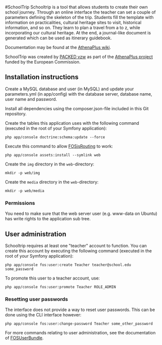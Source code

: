 #SchoolTrip
Schooltrip is a tool that allows students to create their own school journey. Through an online interface the teacher can set a couple of parameters defining the skeleton of the trip. Students fill the template with information on practicalities, cultural heritage sites to visit, historical information, and so on. They learn to plan a travel from a to z, while incorporating our cultural heritage. At the end, a journal-like document is generated which can be used as itinerary guidebook.

Documentation may be found at the [AthenaPlus wiki](http://wiki.athenaplus.eu/index.php/SchoolTrip).
 
SchoolTrip was created by [PACKED vzw](http://packed.be/) as part of the [AthenaPlus project](http://www.athenaplus.eu/) funded by the European Commission.

## Installation instructions

Create a MySQL database and user (in MySQL) and update your parameters.yml (in app/config) with the database server, database name, user name and password.

Install all dependencies using the composer.json-file included in this Git repository.

Create the tables this application uses with the following command (executed in the root of your Symfony application):
```
php app/console doctrine:schema:update --force
```

Execute this command to allow [FOSjsRouting](https://github.com/FriendsOfSymfony/FOSJsRoutingBundle/blob/master/Resources/doc/index.md) to work:
```
php app/console assets:install --symlink web
```

Create the ```img``` directory in the ```web```-directory:
```
mkdir -p web/img
```

Create the ```media``` directory in the ```web```-directory:
```
mkdir -p web/media
```

### Permissions
You need to make sure that the web server user (e.g. www-data on Ubuntu) has write rights to the application sub tree.

## User administration
Schooltrip requires at least one "teacher" account to function. You can create this account by executing the following command (executed in the root of your Symfony application):
```
php app/console fos:user:create Teacher teacher@school.edu some_password
```

To promote this user to a teacher account, use:
```
php app/console fos:user:promote Teacher ROLE_ADMIN
```

### Resetting user passwords
The interface does not provide a way to reset user passwords. This can be done using the CLI interface however:
```
php app/console fos:user:change-password Teacher some_other_password
```

For more commands relating to user administration, see the documentation of [FOSUserBundle](https://symfony.com/doc/master/bundles/FOSUserBundle/command_line_tools.html).
